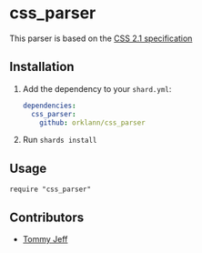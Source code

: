 # css_parser

This parser is based on the [CSS 2.1 specification](https://www.w3.org/TR/CSS2/)

## Installation

1. Add the dependency to your `shard.yml`:

   ```yaml
   dependencies:
     css_parser:
       github: orklann/css_parser
   ```

2. Run `shards install`

## Usage

```crystal
require "css_parser"
```

## Contributors

- [Tommy Jeff](https://github.com/orklann)
